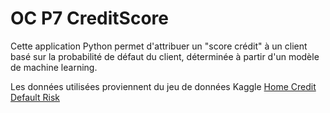 # OC P7 CreditScore
Cette application Python permet d'attribuer un "score crédit" à un client basé
sur la probabilité de défaut du client, déterminée à partir d'un modèle de machine
learning.

Les données utilisées proviennent du jeu de données Kaggle
[Home Credit Default Risk](https://www.kaggle.com/competitions/home-credit-default-risk/overview)